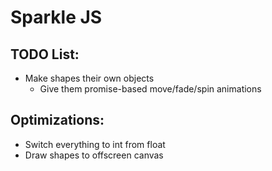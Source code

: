 # Sparkle JS

## TODO List:
 * Make shapes their own objects
    * Give them promise-based move/fade/spin animations

## Optimizations:
  * Switch everything to int from float
  * Draw shapes to offscreen canvas